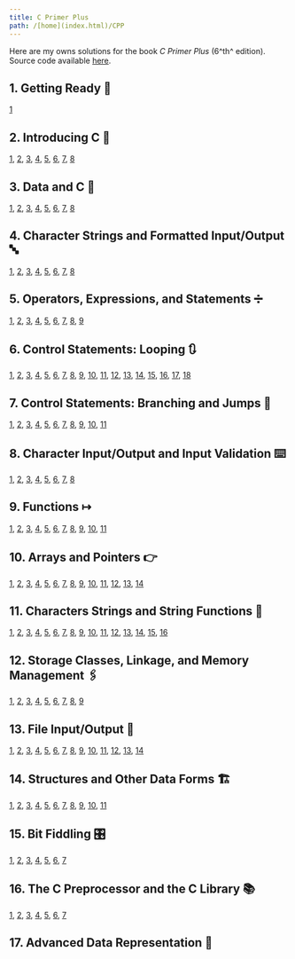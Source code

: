 ```yaml
---
title: C Primer Plus
path: /[home](index.html)/CPP
---
```


Here are my owns solutions for the book <cite>C Primer Plus</cite> (6^th^ edition).  
Source code available [here](https://github.com/Smatchcube/C-Primer-Plus-Answers).

## 1. Getting Ready  🏁

[1](CPP/01.1.html)

## 2. Introducing C  👀

[1](CPP/02.1.html),
[2](CPP/02.2.html),
[3](CPP/02.3.html),
[4](CPP/02.4.html),
[5](CPP/02.5.html),
[6](CPP/02.6.html),
[7](CPP/02.7.html),
[8](CPP/02.8.html)

## 3. Data and C  🔢

[1](CPP/03.1.html),
[2](CPP/03.2.html),
[3](CPP/03.3.html),
[4](CPP/03.4.html),
[5](CPP/03.5.html),
[6](CPP/03.6.html),
[7](CPP/03.7.html),
[8](CPP/03.8.html)

## 4. Character Strings and Formatted Input/Output  🔤

[1](CPP/04.1.html),
[2](CPP/04.2.html),
[3](CPP/04.3.html),
[4](CPP/04.4.html),
[5](CPP/04.5.html),
[6](CPP/04.6.html),
[7](CPP/04.7.html),
[8](CPP/04.8.html)

## 5. Operators, Expressions, and Statements  ➗

[1](CPP/05.1.html),
[2](CPP/05.2.html),
[3](CPP/05.3.html),
[4](CPP/05.4.html),
[5](CPP/05.5.html),
[6](CPP/05.6.html),
[7](CPP/05.7.html),
[8](CPP/05.8.html),
[9](CPP/05.9.html)

## 6. Control Statements: Looping  🔃

[1](CPP/06.01.html),
[2](CPP/06.02.html),
[3](CPP/06.03.html),
[4](CPP/06.04.html),
[5](CPP/06.05.html),
[6](CPP/06.06.html),
[7](CPP/06.07.html),
[8](CPP/06.08.html),
[9](CPP/06.09.html),
[10](CPP/06.10.html),
[11](CPP/06.11.html),
[12](CPP/06.12.html),
[13](CPP/06.13.html),
[14](CPP/06.14.html),
[15](CPP/06.15.html),
[16](CPP/06.16.html),
[17](CPP/06.17.html),
[18](CPP/06.18.html)

## 7. Control Statements: Branching and Jumps  🦘

[1](CPP/07.01.html),
[2](CPP/07.02.html),
[3](CPP/07.03.html),
[4](CPP/07.04.html),
[5](CPP/07.05.html),
[6](CPP/07.06.html),
[7](CPP/07.07.html),
[8](CPP/07.08.html),
[9](CPP/07.09.html),
[10](CPP/07.10.html),
[11](CPP/07.11.html)

## 8. Character Input/Output and Input Validation  ⌨️

[1](CPP/08.1.html),
[2](CPP/08.2.html),
[3](CPP/08.3.html),
[4](CPP/08.4.html),
[5](CPP/08.5.html),
[6](CPP/08.6.html),
[7](CPP/08.7.html),
[8](CPP/08.8.html)

## 9. Functions  ↦

[1](CPP/09.01.html),
[2](CPP/09.02.html),
[3](CPP/09.03.html),
[4](CPP/09.04.html),
[5](CPP/09.05.html),
[6](CPP/09.06.html),
[7](CPP/09.07.html),
[8](CPP/09.08.html),
[9](CPP/09.09.html),
[10](CPP/09.10.html),
[11](CPP/09.11.html)

## 10. Arrays and Pointers  👉

[1](CPP/10.01.html),
[2](CPP/10.02.html),
[3](CPP/10.03.html),
[4](CPP/10.04.html),
[5](CPP/10.05.html),
[6](CPP/10.06.html),
[7](CPP/10.07.html),
[8](CPP/10.08.html),
[9](CPP/10.09.html),
[10](CPP/10.10.html),
[11](CPP/10.11.html),
[12](CPP/10.12.html),
[13](CPP/10.13.html),
[14](CPP/10.14.html)

## 11. Characters Strings and String Functions  📑

[1](CPP/11.01.html),
[2](CPP/11.02.html),
[3](CPP/11.03.html),
[4](CPP/11.04.html),
[5](CPP/11.05.html),
[6](CPP/11.06.html),
[7](CPP/11.07.html),
[8](CPP/11.08.html),
[9](CPP/11.09.html),
[10](CPP/11.10.html),
[11](CPP/11.11.html),
[12](CPP/11.12.html),
[13](CPP/11.13.html),
[14](CPP/11.14.html),
[15](CPP/11.15.html),
[16](CPP/11.16.html)

## 12. Storage Classes, Linkage, and Memory Management  🖇️

[1](CPP/12.1.html),
[2](CPP/12.2.html),
[3](CPP/12.3.html),
[4](CPP/12.4.html),
[5](CPP/12.5.html),
[6](CPP/12.6.html),
[7](CPP/12.7.html),
[8](CPP/12.8.html),
[9](CPP/12.9.html)

## 13. File Input/Output  💾

[1](CPP/13.01.html),
[2](CPP/13.02.html),
[3](CPP/13.03.html),
[4](CPP/13.04.html),
[5](CPP/13.05.html),
[6](CPP/13.06.html),
[7](CPP/13.07.html),
[8](CPP/13.08.html),
[9](CPP/13.09.html),
[10](CPP/13.10.html),
[11](CPP/13.11.html),
[12](CPP/13.12.html),
[13](CPP/13.13.html),
[14](CPP/13.14.html)

## 14. Structures and Other Data Forms  🏗️

[1](CPP/14.01.html),
[2](CPP/14.02.html),
[3](CPP/14.03.html),
[4](CPP/14.04.html),
[5](CPP/14.05.html),
[6](CPP/14.06.html),
[7](CPP/14.07.html),
[8](CPP/14.08.html),
[9](CPP/14.09.html),
[10](CPP/14.10.html),
[11](CPP/14.11.html)

## 15. Bit Fiddling  🎛️

[1](CPP/15.1.html),
[2](CPP/15.2.html),
[3](CPP/15.3.html),
[4](CPP/15.4.html),
[5](CPP/15.5.html),
[6](CPP/15.6.html),
[7](CPP/15.7.html)

## 16. The C Preprocessor and the C Library  📚

[1](CPP/16.1.html),
[2](CPP/16.2.html),
[3](CPP/16.3.html),
[4](CPP/16.4.html),
[5](CPP/16.5.html),
[6](CPP/16.6.html),
[7](CPP/16.7.html)


## 17. Advanced Data Representation  🌳
